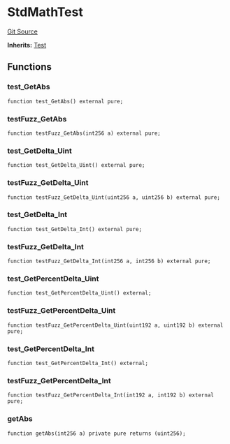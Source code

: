 # StdMathTest
[Git Source](https://github.com/dustinstacy/boncurs/blob/52a092a7ad60aeeee3132e910b32ca470eb8882d/lib/forge-std/test/StdMath.t.sol)

**Inherits:**
[Test](/lib/forge-std/src/Test.sol/abstract.Test.md)


## Functions
### test_GetAbs


```solidity
function test_GetAbs() external pure;
```

### testFuzz_GetAbs


```solidity
function testFuzz_GetAbs(int256 a) external pure;
```

### test_GetDelta_Uint


```solidity
function test_GetDelta_Uint() external pure;
```

### testFuzz_GetDelta_Uint


```solidity
function testFuzz_GetDelta_Uint(uint256 a, uint256 b) external pure;
```

### test_GetDelta_Int


```solidity
function test_GetDelta_Int() external pure;
```

### testFuzz_GetDelta_Int


```solidity
function testFuzz_GetDelta_Int(int256 a, int256 b) external pure;
```

### test_GetPercentDelta_Uint


```solidity
function test_GetPercentDelta_Uint() external;
```

### testFuzz_GetPercentDelta_Uint


```solidity
function testFuzz_GetPercentDelta_Uint(uint192 a, uint192 b) external pure;
```

### test_GetPercentDelta_Int


```solidity
function test_GetPercentDelta_Int() external;
```

### testFuzz_GetPercentDelta_Int


```solidity
function testFuzz_GetPercentDelta_Int(int192 a, int192 b) external pure;
```

### getAbs


```solidity
function getAbs(int256 a) private pure returns (uint256);
```

